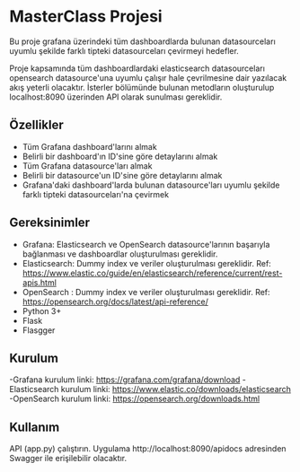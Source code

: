 # MasterClass Projesi

Bu proje grafana üzerindeki tüm dashboardlarda bulunan datasourceları uyumlu şekilde farklı tipteki datasourceları çevirmeyi hedefler.

Proje kapsamında tüm dashboardlardaki elasticsearch datasourceları opensearch datasource'una uyumlu çalışır hale çevrilmesine dair yazılacak akış yeterli olacaktır. İsterler bölümünde bulunan metodların oluşturulup localhost:8090 üzerinden API olarak sunulması gereklidir.


## Özellikler

- Tüm Grafana dashboard'larını almak
- Belirli bir dashboard'ın ID'sine göre detaylarını almak
- Tüm Grafana datasource'ları almak
- Belirli bir datasource'un ID'sine göre detaylarını almak
- Grafana'daki dashboard'larda bulunan datasource'ları uyumlu şekilde farklı tipteki datasourceları'na çevirmek

## Gereksinimler

- Grafana: Elasticsearch ve OpenSearch datasource'larının başarıyla bağlanması ve dashboardlar oluşturulması gereklidir. 
- Elasticsearch: Dummy index ve veriler oluşturulması gereklidir. Ref: https://www.elastic.co/guide/en/elasticsearch/reference/current/rest-apis.html
- OpenSearch : Dummy index ve veriler oluşturulması gereklidir. Ref: https://opensearch.org/docs/latest/api-reference/
- Python 3+
- Flask
- Flasgger

## Kurulum

-Grafana kurulum linki: https://grafana.com/grafana/download
-Elasticsearch kurulum linki: https://www.elastic.co/downloads/elasticsearch
-OpenSearch kurulum linki: https://opensearch.org/downloads.html

## Kullanım

API (app.py) çalıştırın. Uygulama http://localhost:8090/apidocs adresinden Swagger ile erişilebilir olacaktır.
